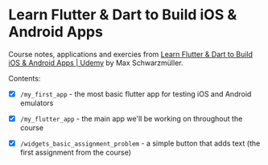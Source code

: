 # Learn Flutter & Dart to Build iOS & Android Apps

Course notes, applications and exercies from [Learn Flutter & Dart to Build iOS & Android Apps | Udemy](https://www.udemy.com/learn-flutter-dart-to-build-ios-android-apps/) by Max Schwarzmüller.

Contents:
- [x] `/my_first_app` - the most basic flutter app for testing iOS and Android emulators

- [x] `/my_flutter_app` - the main app we'll be working on throughout the course

- [x] `/widgets_basic_assignment_problem` - a simple button that adds text (the first assignment from the course)